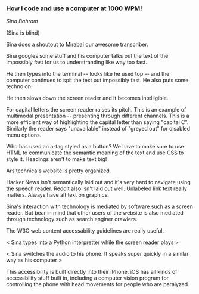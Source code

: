 ### How I code and use a computer at 1000 WPM!

_Sina Bahram_

(Sina is blind)

Sina does a shoutout to Mirabai our awesome transcriber.

Sina googles some stuff and his computer talks out the text of the impossibly fast for us to understranding like way too fast.

He then types into the terminal -- looks like he used top -- and the computer continues to spit the text out impossibly fast. He also puts some techno on.

He then slows down the screen reader and it becomes intelligible.

For capital letters the screen reader raises its pitch. This is an example of multimodal presentation -- presenting through different channels. This is a more efficient way of highlighting the capital letter than saying "capital C". Similarly the reader says "unavailable" instead of "greyed out" for disabled menu options.

Who has used an a-tag styled as a button? We have to make sure to use HTML to communicate the semantic meaning of the text and use CSS to style it. Headings aren't to make text big!

Ars technica's website is pretty organized.

Hacker News isn't semantically laid out and it's very hard to navigate using the speech reader. Reddit also isn't laid out well. Unlabeled link text really matters. Always have alt text on graphics. 

Sina's interaction with technology is mediated by software such as a screen reader. But bear in mind that other users of the website is also mediated through technology such as search enginer crawlers.

The W3C web content accessability guidelines are really useful.

< Sina types into a Python interpretter while the screen reader plays >

< Sina switches the audio to his phone. It speaks super quickly in a similar way as his computer >

This accessibility is built directly into their iPhone. iOS has all kinds of accessibility stuff built in, including a computer vision program for controlling the phone with head movements for people who are paralyzed.
